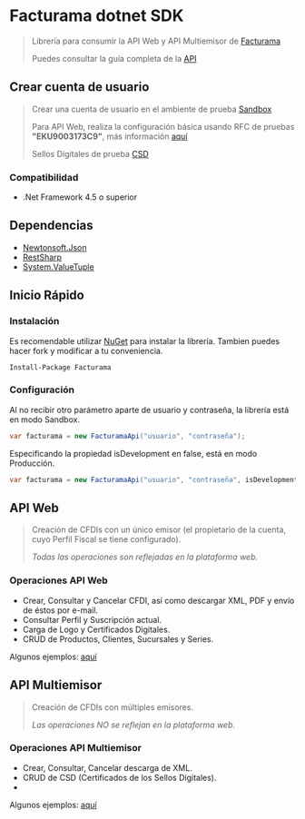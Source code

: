 # Facturama dotnet  SDK

> Librería para consumir la API Web y API Multiemisor de [Facturama](https://api.facturama.mx/)
>
> Puedes consultar la guía completa de la [API](https://apisandbox.facturama.mx/guias)
## Crear cuenta de usuario

> Crear una cuenta de usuario en el ambiente de prueba [Sandbox](https://dev.facturama.mx/api/login) 
>
> Para API Web, realiza la configuración básica usando RFC de pruebas **"EKU9003173C9"**, más información [aquí](https://apisandbox.facturama.mx/guias/perfil-fiscal)
>
> Sellos Digitales de prueba  [CSD](https://github.com/rafa-dx/facturama-CSD-prueba)


### Compatibilidad
* .Net Framework 4.5 o superior

## Dependencias
* [Newtonsoft.Json](http://james.newtonking.com/json)
* [RestSharp](http://restsharp.org/)
* [System.ValueTuple](https://www.nuget.org/packages/System.ValueTuple/)

## Inicio Rápido

### Instalación 

Es recomendable utilizar [NuGet](http://docs.nuget.org) para instalar la librería. Tambien puedes hacer fork y modificar a tu conveniencia.
```net
Install-Package Facturama
```

### Configuración  

Al no recibir otro parámetro aparte de usuario y contraseña, la librería está en modo Sandbox.
```cs
var facturama = new FacturamaApi("usuario", "contraseña");
```
Especificando la propiedad isDevelopment en false, está en modo Producción.
```cs
var facturama = new FacturamaApi("usuario", "contraseña", isDevelopment: false);
```

## API Web

> Creación de CFDIs con un único emisor (el propietario de la cuenta, cuyo Perfil Fiscal se tiene configurado).
> 
> *Todas las operaciones son reflejadas en la plataforma web.*
### Operaciones API Web
- Crear, Consultar y Cancelar CFDI, así como descargar XML, PDF y envío de éstos por e-mail.
- Consultar Perfil y Suscripción actual.
- Carga de Logo y Certificados Digitales.
- CRUD de Productos, Clientes, Sucursales y Series.

Algunos ejemplos: [aquí](https://github.com/Facturama/facturama-dotnet-sdk/wiki/API-Web)


## API Multiemisor

> Creación de CFDIs con múltiples emisores.
>
> *Las operaciones NO se reflejan en la plataforma web.*
### Operaciones API Multiemisor

- Crear, Consultar, Cancelar descarga de XML.
- CRUD de CSD (Certificados de los Sellos Digitales).
- 
Algunos ejemplos: [aquí](https://github.com/Facturama/facturama-dotnet-sdk/wiki/API-Multiemisor)
